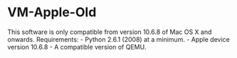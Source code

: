 # VM-Apple-Old
This software is only compatible from version 10.6.8 of Mac OS X and onwards. Requirements: - Python 2.6.1 (2008) at a minimum. - Apple device version 10.6.8 - A compatible version of QEMU.
